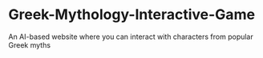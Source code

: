 # Greek-Mythology-Interactive-Game
An AI-based website where you can interact with characters from popular Greek myths
